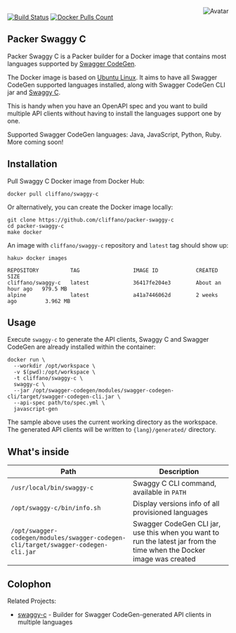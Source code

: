 <img align="right" src="https://raw.github.com/cliffano/packer-swaggy-c/master/avatar.jpg" alt="Avatar"/>

[![Build Status](https://img.shields.io/travis/cliffano/packer-swaggy-c.svg)](http://travis-ci.org/cliffano/packer-swaggy-c)
[![Docker Pulls Count](https://img.shields.io/docker/pulls/cliffano/swaggy-c.svg)](https://hub.docker.com/r/cliffano/swaggy-c/)

Packer Swaggy C
---------------

Packer Swaggy C is a Packer builder for a Docker image that contains most languages supported by [Swagger CodeGen](https://github.com/swagger-api/swagger-codegen).

The Docker image is based on [Ubuntu Linux](https://hub.docker.com/_/ubuntu/). It aims to have all Swagger CodeGen supported languages installed, along with Swagger CodeGen CLI jar and [Swaggy C](https://github.com/cliffano/swaggy-c).

This is handy when you have an OpenAPI spec and you want to build multiple API clients without having to install the languages support one by one.

Supported Swagger CodeGen languages: Java, JavaScript, Python, Ruby. More coming soon!

Installation
------------

Pull Swaggy C Docker image from Docker Hub:

    docker pull cliffano/swaggy-c

Or alternatively, you can create the Docker image locally:

    git clone https://github.com/cliffano/packer-swaggy-c
    cd packer-swaggy-c
    make docker

An image with `cliffano/swaggy-c` repository and `latest` tag should show up:

    haku> docker images

    REPOSITORY          TAG                 IMAGE ID            CREATED             SIZE
    cliffano/swaggy-c   latest              36417fe204e3        About an hour ago   979.5 MB
    alpine              latest              a41a7446062d        2 weeks ago         3.962 MB

Usage
-----

Execute `swaggy-c` to generate the API clients, Swaggy C and Swagger CodeGen are already installed within the container:

    docker run \
      --workdir /opt/workspace \
      -v $(pwd):/opt/workspace \
      -t cliffano/swaggy-c \
      swaggy-c \
      --jar /opt/swagger-codegen/modules/swagger-codegen-cli/target/swagger-codegen-cli.jar \
      --api-spec path/to/spec.yml \
      javascript-gen

The sample above uses the current working directory as the workspace. The generated API clients will be written to `{lang}/generated/` directory.

What's inside
-------------

| Path | Description |
|-|-|
| `/usr/local/bin/swaggy-c` | Swaggy C CLI command, available in `PATH` |
| `/opt/swaggy-c/bin/info.sh` | Display versions info of all provisioned languages |
| `/opt/swagger-codegen/modules/swagger-codegen-cli/target/swagger-codegen-cli.jar` | Swagger CodeGen CLI jar, use this when you want to run the latest jar from the time when the Docker image was created |

Colophon
--------

Related Projects:

* [swaggy-c](http://github.com/cliffano/swaggy-c) - Builder for Swagger CodeGen-generated API clients in multiple languages
